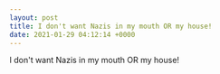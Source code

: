 ```yaml
---
layout: post
title: I don't want Nazis in my mouth OR my house!
date: 2021-01-29 04:12:14 +0000
---
```


I don't want Nazis in my mouth OR my house!

